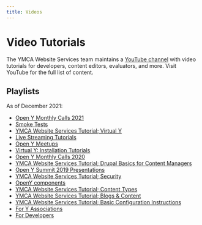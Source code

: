 ```yaml
---
title: Videos
---
```


# Video Tutorials

The YMCA Website Services team maintains a [YouTube channel](https://www.youtube.com/c/OpenY/featured) with video tutorials for developers, content editors, evaluators, and more. Visit YouTube for the full list of content.

## Playlists

As of December 2021:

- [Open Y Monthly Calls 2021](https://youtube.com/watch?v=xOtpHz1QcIo&list=PL_QVggMcFfKbpJQagEeJgvgB4wAqB1ED5)
- [Smoke Tests](https://youtube.com/watch?v=MH4BwMowlic&list=PL_QVggMcFfKYfV1cnistny2L-Sp55SoMg)
- [YMCA Website Services Tutorial; Virtual Y](https://youtube.com/watch?v=zr6MnmbAJas&list=PL_QVggMcFfKbWXjK0wtdCAslI8osKbaga)
- [Live Streaming Tutorials](https://youtube.com/watch?v=f4FHYdU0VNM&list=PL_QVggMcFfKa46PgvB89bqUxmy9I9nSte)
- [Open Y Meetups](https://youtube.com/watch?v=Ae_R6Q0ojqs&list=PL_QVggMcFfKZS20JwyRCiwZoelEGzPPOn)
- [Virtual Y: Installation Tutorials](https://youtube.com/watch?v=vlqv4ly3iak&list=PL_QVggMcFfKZbY1kXOmChB_rQz2PAJGLM)
- [Open Y Monthly Calls 2020](https://youtube.com/watch?v=63Mzqhqc35o&list=PL_QVggMcFfKbWQAcTUX19KY3W8SDyS2_1)
- [YMCA Website Services Tutorial; Drupal Basics for Content Managers](https://youtube.com/watch?v=_OtMKR3KK3w&list=PL_QVggMcFfKbeUmI7dXDk7hlepQ4rXKNG)
- [Open Y Summit 2019 Presentations](https://youtube.com/watch?v=Mb8lcml3BPI&list=PL_QVggMcFfKaN-aYig2Gj3cE4ylCmhJyW)
- [YMCA Website Services Tutorial; Security](https://youtube.com/watch?v=nHo2uL-bPyM&list=PL_QVggMcFfKahw9Y5t1RpM-g6kX45nA3C)
- [OpenY components](https://youtube.com/watch?v=Ok5Gf23pVs0&list=PL_QVggMcFfKbS2z3APizFCQVUDqHjRGKa)
- [YMCA Website Services Tutorial; Content Types](https://youtube.com/watch?v=UNYCB9XegDE&list=PL_QVggMcFfKYX5bB0epu31O8cVuEVPo6i)
- [YMCA Website Services Tutorial; Blogs & Content](https://youtube.com/watch?v=--gW0zj4wEc&list=PL_QVggMcFfKZZlVzNcVaIWCl4WwcOr9Jk)
- [YMCA Website Services Tutorial; Basic Configuration Instructions](https://youtube.com/watch?v=3--CzMz5DPk&list=PL_QVggMcFfKbcayynOt0pb_Uw7DAR7KIl)
- [For Y Associations](https://youtube.com/watch?v=y2oI9-6DvYQ&list=PL_QVggMcFfKY_80g0z3UPZL7_wn-27UUg)
- [For Developers](https://youtube.com/watch?v=RSsQLVVhldc&list=PL_QVggMcFfKZp05THV3dYlYOG3MsJ8xSf)
